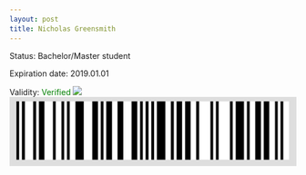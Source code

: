 ```yaml
---
layout: post
title: Nicholas Greensmith
---
```


Status: Bachelor/Master student

Expiration date: 2019.01.01

Validity: <font color="green"> Verified</font> 
![](/members/img/Nicholas_Greensmith.png)
![](/members/img/bar.png)
